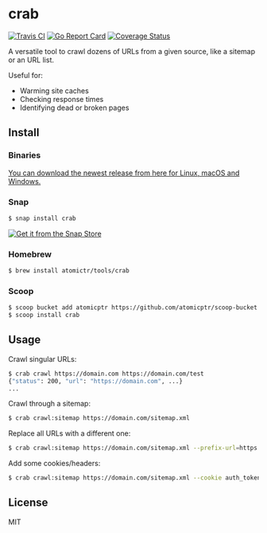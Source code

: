 # crab
[![Travis CI](https://api.travis-ci.com/atomicptr/crab.svg?branch=master)](https://travis-ci.com/atomicptr/crab)
[![Go Report Card](https://goreportcard.com/badge/github.com/atomicptr/crab)](https://goreportcard.com/report/github.com/atomicptr/crab)
[![Coverage Status](https://coveralls.io/repos/github/atomicptr/crab/badge.svg?branch=master)](https://coveralls.io/github/atomicptr/crab?branch=master)

A versatile tool to crawl dozens of URLs from a given source, like a sitemap or an URL list.

Useful for:
* Warming site caches
* Checking response times
* Identifying dead or broken pages

## Install

### Binaries

[You can download the newest release from here for Linux, macOS and Windows.](https://github.com/atomicptr/crab/releases/)

### Snap

```bash
$ snap install crab
```

[![Get it from the Snap Store](https://snapcraft.io/static/images/badges/en/snap-store-black.svg)](https://snapcraft.io/crab)

### Homebrew

```bash
$ brew install atomictr/tools/crab
```

### Scoop

```bash
$ scoop bucket add atomicptr https://github.com/atomicptr/scoop-bucket
$ scoop install crab
```

## Usage

Crawl singular URLs:

```bash
$ crab crawl https://domain.com https://domain.com/test
{"status": 200, "url": "https://domain.com", ...}
...
```

Crawl through a sitemap:

```bash
$ crab crawl:sitemap https://domain.com/sitemap.xml
```

Replace all URLs with a different one:

```bash
$ crab crawl:sitemap https://domain.com/sitemap.xml --prefix-url=https://staging.domain.com
```

Add some cookies/headers:

```bash
$ crab crawl:sitemap https://domain.com/sitemap.xml --cookie auth_token=12345 --header X-Bypass-Cache=1
```

## License

MIT
